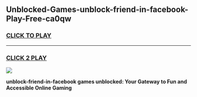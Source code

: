 
## Unblocked-Games-unblock-friend-in-facebook-Play-Free-ca0qw
<h3>
<a href="https://premium76.site?title=unblock-friend-in-facebook&ref=18A1">CLICK TO PLAY</a></h3>
<hr>

<h3>
<a href="https://premium76.site?title=unblock-friend-in-facebook&ref=18A1">CLICK 2 PLAY</a>
  
</h3>

<a href="https://premium76.site?title=unblock-friend-in-facebook&ref=18A1"><img src="https://clearcache.store/games.png"></a>


**unblock-friend-in-facebook games unblocked: Your Gateway to Fun and Accessible Online Gaming**
